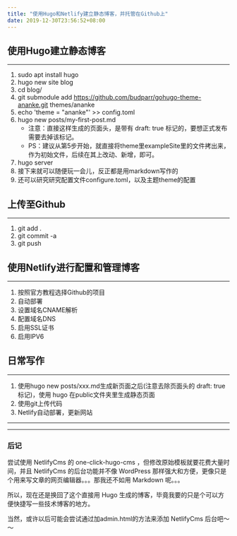 ```yaml
---
title: "使用Hugo和Netlify建立静态博客，并托管在Github上"
date: 2019-12-30T23:56:52+08:00
---
```

## 使用Hugo建立静态博客

---------------------------------------------------------

1. sudo apt install hugo
2. hugo new site blog
3. cd blog/
4. git submodule add <https://github.com/budparr/gohugo-theme-ananke.git> themes/ananke
5. echo 'theme = "ananke"' >> config.toml
6. hugo new posts/my-first-post.md
    * 注意：直接这样生成的页面头，是带有 draft: true 标记的，要想正式发布需要去掉该标记。
    * PS：建议从第5步开始，就直接将theme里exampleSite里的文件拷出来，作为初始文件，后续在其上改动、新增，即可。
7. hugo server
8. 接下来就可以随便玩一会儿，反正都是用markdown写作的
9. 还可以研究研究配置文件configure.toml，以及主题theme的配置

## 上传至Github

---------------------------------------------------------

1. git add .
2. git commit -a
3. git push

## 使用Netlify进行配置和管理博客

---------------------------------------------------------

1. 按照官方教程选择Github的项目
2. 自动部署
3. 设置域名CNAME解析
4. 配置域名DNS
5. 启用SSL证书
6. 启用IPV6

## 日常写作

---------------------------------------------------------

1. 使用hugo new posts/xxx.md生成新页面之后(注意去除页面头的 draft: true 标记)，使用 hugo 在public文件夹里生成静态页面
2. 使用git上传代码
3. Netlify自动部署，更新网站

---------------------------------------------------------
---------------------------------------------------------

### 后记

尝试使用 NetlifyCms 的 one-click-hugo-cms ，但修改原始模板就要花费大量时间，并且 NetlifyCms 的后台功能并不像 WordPress 那样强大和方便，更像只是个用来写文章的网页编辑器。。。那我还不如用 Markdown 呢。。。

所以，现在还是换回了这个直接用 Hugo 生成的博客，毕竟我要的只是个可以方便快捷写一些技术博客的地方。

当然，或许以后可能会尝试通过加admin.html的方法来添加 NetlifyCms 后台吧～～
